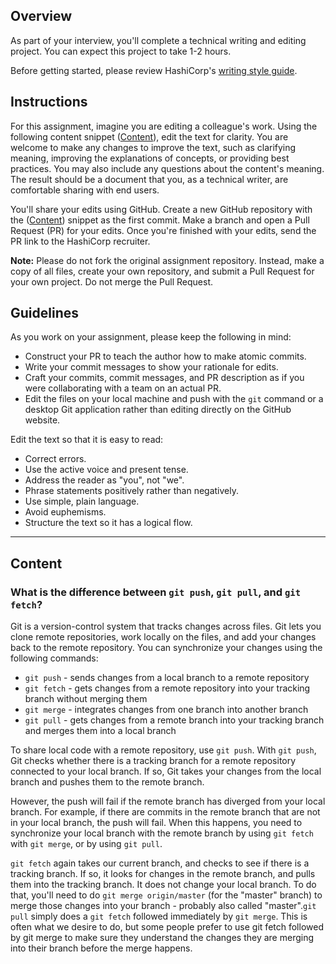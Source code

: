 ## Overview

As part of your interview, you'll complete a technical writing and editing project. You can expect this project to take 1-2 hours.

Before getting started, please review HashiCorp's [writing style guide](../styling-guide-snippet.md).

## Instructions

For this assignment, imagine you are editing a colleague's work. Using the following content snippet ([Content](#content)), edit the text for clarity. You are welcome to make any changes to improve the text, such as clarifying meaning, improving the explanations of concepts, or providing best practices. You may also include any questions about the content's meaning. The result should be a document that you, as a technical writer, are comfortable sharing with end users.

You'll share your edits using GitHub. Create a new GitHub repository with the ([Content](#content)) snippet as the first commit. Make a branch and open a Pull Request (PR) for your edits. Once you're finished with your edits, send the PR link to the HashiCorp recruiter.

**Note:** Please do not fork the original assignment repository. Instead, make a copy of all files, create your own repository, and submit a Pull Request for your own project. Do not merge the Pull Request.

## Guidelines

As you work on your assignment, please keep the following in mind:

- Construct your PR to teach the author how to make atomic commits.
- Write your commit messages to show your rationale for edits.
- Craft your commits, commit messages, and PR description as if you were collaborating with a team on an actual PR.
- Edit the files on your local machine and push with the `git` command or a desktop Git application rather than editing directly on the GitHub website.

Edit the text so that it is easy to read:
- Correct errors.
- Use the active voice and present tense.
- Address the reader as "you", not "we".
- Phrase statements positively rather than negatively.
- Use simple, plain language. 
- Avoid euphemisms.
- Structure the text so it has a logical flow. 

---

## Content

### What is the difference between `git push`, `git pull`, and `git fetch`?

Git is a version-control system that tracks changes across files. Git lets you clone remote repositories, work locally on the files, and add your changes back to the remote repository. You can synchronize your changes using the following commands:

- `git push` - sends changes from a local branch to a remote repository
- `git fetch` - gets changes from a remote repository into your tracking branch without merging them
- `git merge` - integrates changes from one branch into another branch
- `git pull` - gets changes from a remote branch into your tracking branch and merges them into a local branch

To share local code with a remote repository, use `git push`. With `git push`, Git checks whether there is a tracking branch for a remote repository connected to your local branch. If so, Git takes your changes from the local branch and pushes them to the remote branch. 

However, the push will fail if the remote branch has diverged from your local branch. For example, if there are commits in the remote branch that are not in your local branch, the push will fail. When this happens, you need to synchronize your local branch with the remote branch by using `git fetch` with `git merge`, or by using `git pull`. 

`git fetch` again takes our current branch, and checks to see if there is a tracking branch. If so, it looks for changes in the remote branch, and pulls them into the tracking branch. It does not change your local branch. To do that, you'll need to do `git merge origin/master` (for the "master" branch) to merge those changes into your branch - probably also called "master".`git pull` simply does a `git fetch` followed immediately by `git merge`. This is often what we desire to do, but some people prefer to use git fetch followed by git merge to make sure they understand the changes they are merging into their branch before the merge happens.
